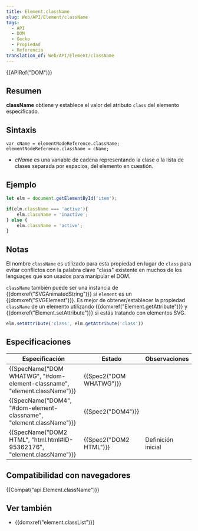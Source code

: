 ```yaml
---
title: Element.className
slug: Web/API/Element/className
tags:
  - API
  - DOM
  - Gecko
  - Propiedad
  - Referencia
translation_of: Web/API/Element/className
---
```

{{APIRef("DOM")}}

## Resumen

**className** obtiene y establece el valor del atributo `class` del elemento especificado.

## Sintaxis

```
var cName = elementNodeReference.className;
elementNodeReference.className = cName;
```

- _cName_ es una variable de cadena representando la clase o la lista de clases separada por espacios, del elemento en cuestión.

## Ejemplo

```js
let elm = document.getElementById('item');

if(elm.className === 'active'){
    elm.className = 'inactive';
} else {
    elm.className = 'active';
}
```

## Notas

El nombre `className` es utilizado para esta propiedad en lugar de `class` para evitar conflictos con la palabra clave "class" existente en muchos de los lenguages que son usados para manipular el DOM.

`className` también puede ser una instancia de {{domxref("SVGAnimatedString")}} si `element` es un {{domxref("SVGElement")}}. Es mejor de obtener/establecer la propiedad `className` de un elemento utilizando {{domxref("Element.getAttribute")}} y {{domxref("Element.setAttribute")}} si estás tratando con elementos SVG.

```js
elm.setAttribute('class', elm.getAttribute('class'))
```

## Especificaciones

| Especificación                                                                                   | Estado                           | Observaciones      |
| ------------------------------------------------------------------------------------------------ | -------------------------------- | ------------------ |
| {{SpecName("DOM WHATWG", "#dom-element-classname", "element.className")}} | {{Spec2("DOM WHATWG")}} |                    |
| {{SpecName("DOM4", "#dom-element-classname", "element.className")}}         | {{Spec2("DOM4")}}         |                    |
| {{SpecName("DOM2 HTML", "html.html#ID-95362176", "element.className")}} | {{Spec2("DOM2 HTML")}}     | Definición inicial |

## Compatibilidad con navegadores

{{Compat("api.Element.className")}}

## Ver también

- {{domxref("element.classList")}}
